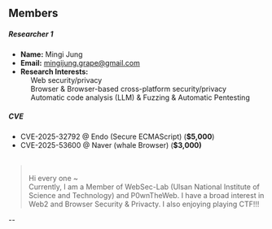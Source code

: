 ## Members 

##### Researcher 1
- **Name:** Mingi Jung
- **Email:** mingijung.grape@gmail.com
- **Research Interests:** <br>
    &nbsp;&nbsp;&nbsp;&nbsp;&nbsp;Web security/privacy<br>
    &nbsp;&nbsp;&nbsp;&nbsp;&nbsp;Browser & Browser-based cross-platform security/privacy<br>
    &nbsp;&nbsp;&nbsp;&nbsp;&nbsp;Automatic code analysis (LLM) & Fuzzing & Automatic Pentesting<br>
    
##### CVE
- CVE-2025-32792 @ Endo (Secure ECMAScript) (**$5,000**)
- CVE-2025-53600 @ Naver (whale Browser) (**$3,000)**<br><br>
> <br>Hi every one ~ <br>
> Currently, I am a Member of WebSec-Lab (Ulsan National Institute of Science and Technology) and P0wnTheWeb. I have a broad interest in Web2 and Browser Security & Privacty. I also enjoying playing CTF!!!

--